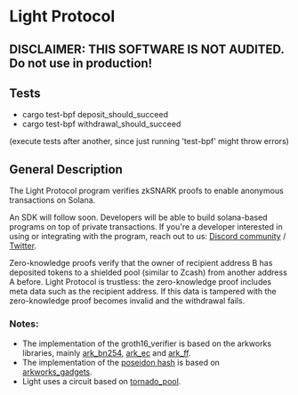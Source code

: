 # Light Protocol

## DISCLAIMER: THIS SOFTWARE IS NOT AUDITED. Do not use in production!

## Tests
- cargo test-bpf deposit_should_succeed
- cargo test-bpf withdrawal_should_succeed

(execute tests after another, since just running 'test-bpf' might throw errors)

## General Description

The Light Protocol program verifies zkSNARK proofs to enable anonymous transactions on Solana. 

An SDK will follow soon. Developers will be able to build solana-based programs on top of private transactions.
If you're a developer interested in using or integrating with the program, reach out to us: [Discord community](https://discord.gg/WDAAaX6je2)  /  [Twitter](https://twitter.com/LightProtocol).



Zero-knowledge proofs verify that the owner of recipient address B has deposited tokens to a shielded pool (similar to Zcash) from another address A before.
Light Protocol is trustless: the zero-knowledge proof includes meta data such as the recipient address. If this data is tampered with the zero-knowledge proof becomes invalid and the withdrawal fails.

### Notes:
- The implementation of the groth16_verifier is based on the arkworks libraries, mainly [ark_bn254](https://docs.rs/ark-bn254/0.3.0/ark_bn254/), [ark_ec](https://docs.rs/ark-ec/0.3.0/ark_ec/) and [ark_ff](https://docs.rs/ark-ff/0.3.0/ark_ff/).
- The implementation of the [poseidon hash](https://docs.rs/arkworks-gadgets/0.3.14/arkworks_gadgets/poseidon/circom/index.html) is based on [arkworks_gadgets](https://github.com/webb-tools/arkworks-gadgets).
- Light uses a circuit based on [tornado_pool](https://github.com/tornadocash/tornado-pool/tree/onchain-tree/circuits).
